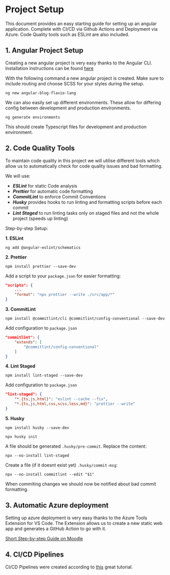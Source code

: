 # Project Setup

This document provides an easy starting guide for setting up an angular application. Complete with CI/CD via Github Actions and Deployment via Azure. Code Quality tools such as ESLint are also included.

## 1. Angular Project Setup

Creating a new angular project is very easy thanks to the Angular CLI. Installation instructions can be found [here](https://angular.dev/tools/cli)

With the following command a new angular project is created. Make sure to include routing and choose SCSS for your styles during the setup.

```
ng new angular-blog-flavio-lang
```

We can also easily set up different environments. These allow for differing config between development and production environments.

```
ng generate environments
```

This should create Typescript files for development and production environment.

## 2. Code Quality Tools

To maintain code quality in this project we will utilise different tools which allow us to automatically check for code quality issues and bad formatting.

We will use:

- **_ESLint_** for static Code analysis
- **_Prettier_** for automatic code formatting
- **_CommitLint_** to enforce Commit Conventions
- **_Husky_** provides hooks to run linting and formatting scripts before each commit
- **_Lint Staged_** to run linting tasks only on staged files and not the whole project (speeds up linting)

Step-by-step Setup:

**1. ESLint**

```shell
ng add @angular-eslint/schematics
```

**2. Prettier**

```shell
npm install prettier --save-dev
```

Add a script to your `package.json` for easier formatting:

```json
"scripts": {
    ...
    "format": "npx prettier --write ./src/app/*"
}
```

**3. CommitLint**

```shell
npm install @commitlint/cli @commitlint/config-conventional --save-dev
```

Add configuration to `package.json`

```json
"commitlint": {
    "extends": [
        "@commitlint/config-conventional"
    ]
}
```

**4. Lint Staged**

```shell
npm install lint-staged --save-dev
```

Add configuration to `package.json`

```json
"lint-staged": {
    "*.{ts,js,html}": "eslint --cache --fix",
    "*.{ts,js,html,css,scss,less,md}": "prettier --write"
}
```

**5. Husky**

```shell
npm install husky --save-dev
```

```shell
npx husky init
```

A file should be generated `.husky/pre-commit`. Replace the content:

```shell
npx --no-install lint-staged
```

Create a file (if it doesnt exist yet) `.husky/commit-msg`:

```shell
npx --no-install commitlint --edit "$1"

```

When commiting changes we should now be notified about bad commit formatting.

## 3. Automatic Azure deployment

Setting up azure deployment is very easy thanks to the Azure Tools Extension for VS Code. The Extension allows us to create a new static web app and generates a GitHub Action to go with it.

[Short Step-by-step Guide on Moodle](https://moodle.hftm.ch/mod/page/view.php?id=309425)

## 4. CI/CD Pipelines

CI/CD Pipelines were created according to [this](https://www.youtube.com/watch?v=1vqJ1_AAcUg) great tutorial.
